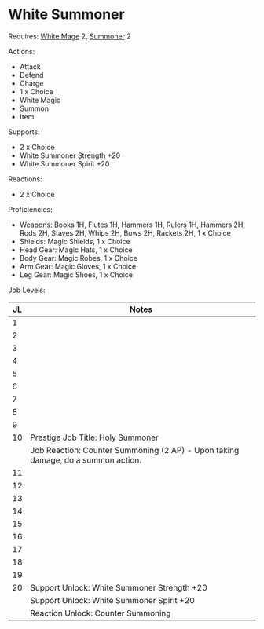 # White Summoner

Requires: [White Mage](/Jobs/JobDetails/WhiteMage.md) 2, [Summoner](/Jobs/JobDetails/Summoner.md) 2

Actions:

- Attack
- Defend
- Charge
- 1 x Choice
- White Magic
- Summon
- Item

Supports:

- 2 x Choice
- White Summoner Strength +20
- White Summoner Spirit +20

Reactions:

- 2 x Choice

Proficiencies:

- Weapons: Books 1H, Flutes 1H, Hammers 1H, Rulers 1H, Hammers 2H, Rods 2H, Staves 2H, Whips 2H, Bows 2H, Rackets 2H, 1 x Choice
- Shields: Magic Shields, 1 x Choice
- Head Gear: Magic Hats, 1 x Choice
- Body Gear: Magic Robes, 1 x Choice
- Arm Gear: Magic Gloves, 1 x Choice
- Leg Gear: Magic Shoes, 1 x Choice

Job Levels:

| JL | Notes |
| --- | --- |
| 1 | 
| 2 | 
| 3 | 
| 4 | 
| 5 | 
| 6 | 
| 7 | 
| 8 | 
| 9 | 
| 10 | Prestige Job Title: Holy Summoner
|    | Job Reaction: Counter Summoning (2 AP) - Upon taking damage, do a summon action.
| 11 | 
| 12 | 
| 13 | 
| 14 | 
| 15 | 
| 16 | 
| 17 | 
| 18 | 
| 19 | 
| 20 | Support Unlock: White Summoner Strength +20
|    | Support Unlock: White Summoner Spirit +20
|    | Reaction Unlock: Counter Summoning
